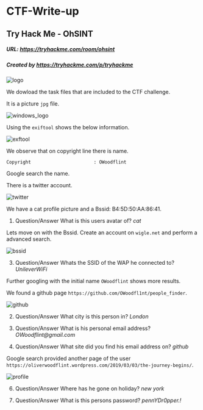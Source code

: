 # CTF-Write-up

## Try Hack Me - OhSINT

##### URL: https://tryhackme.com/room/ohsint

##### Created by _https://tryhackme.com/p/tryhackme_

![logo](https://user-images.githubusercontent.com/20625004/118954503-80954100-b966-11eb-8c83-dce4d6f03953.PNG)

We dowload the task files that are included to the CTF challenge.

It is a picture ``jpg`` file.

![windows_logo](https://user-images.githubusercontent.com/20625004/118956035-eb934780-b967-11eb-866a-841ae91d5425.PNG)

Using the ``exiftool`` shows the below information.

![exftool](https://user-images.githubusercontent.com/20625004/118956195-0f568d80-b968-11eb-9b0b-f4a18375f514.PNG)

We observe that on copyright line there is name.

``Copyright                       : OWoodflint``

Google search the name.

There is a twitter account.

![twitter](https://user-images.githubusercontent.com/20625004/118956474-4e84de80-b968-11eb-9059-7c28a60619a5.PNG)

We have a cat profile picture and a Bssid: B4:5D:50:AA:86:41.

1) Question/Answer
What is this users avatar of?  _cat_

Lets move on with the Bssid. Create an account on ``wigle.net``  and perform a advanced search.

![bssid](https://user-images.githubusercontent.com/20625004/118957855-8b9da080-b969-11eb-915a-f2403aa9e4f6.PNG)

3) Question/Answer
Whats the SSID of the WAP he connected to? _UnileverWiFi_

Further googling with the initial name ``OWoodflint`` shows more results.

We found a github page ``https://github.com/OWoodfl1nt/people_finder``.

![github](https://user-images.githubusercontent.com/20625004/118958056-bab41200-b969-11eb-88a3-ac4effe51099.PNG)


2) Question/Answer
What city is this person in? _London_


4) Question/Answer
What is his personal email address? _OWoodflint@gmail.com_

5) Question/Answer
What site did you find his email address on? _github_


Google search provided another page of the user ``https://oliverwoodflint.wordpress.com/2019/03/03/the-journey-begins/``.

![profile](https://user-images.githubusercontent.com/20625004/118958246-e931ed00-b969-11eb-912f-696aa19fb1c7.PNG)


6) Question/Answer
Where has he gone on holiday? _new york_

7) Question/Answer
What is this persons password? _pennYDr0pper.!_

